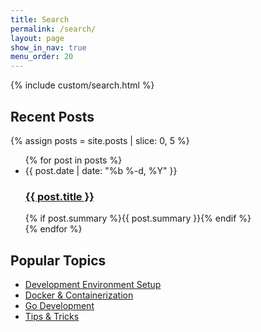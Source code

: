 ```yaml
---
title: Search
permalink: /search/
layout: page
show_in_nav: true
menu_order: 20
---
```


{% include custom/search.html %}

## Recent Posts

{% assign posts = site.posts | slice: 0, 5 %}
<ul class="post-list">
{% for post in posts %}
  <li>
    <span class="post-meta">{{ post.date | date: "%b %-d, %Y" }}</span>
    <h3><a class="post-link" href="{{ post.url | relative_url }}">{{ post.title }}</a></h3>
    {% if post.summary %}{{ post.summary }}{% endif %}
  </li>
{% endfor %}
</ul>

## Popular Topics

- [Development Environment Setup](/tags#setup)
- [Docker & Containerization](/tags#docker)
- [Go Development](/tags#go)
- [Tips & Tricks](/tags#tips)
